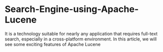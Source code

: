 # Search-Engine-using-Apache-Lucene
 It is a technology suitable for nearly any application that requires full-text search, especially in a cross-platform environment. In this article, we will see some exciting features of Apache Lucene
